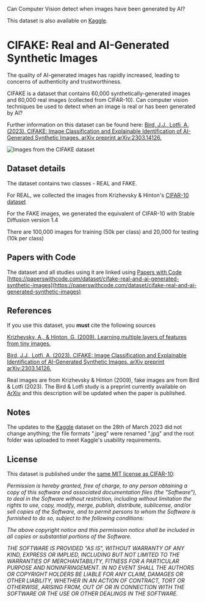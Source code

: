 Can Computer Vision detect when images have been generated by AI?

This dataset is also available on [Kaggle](https://www.kaggle.com/datasets/birdy654/cifake-real-and-ai-generated-synthetic-images).

# CIFAKE: Real and AI-Generated Synthetic Images
The quality of AI-generated images has rapidly increased, leading to concerns of authenticity and trustworthiness.

CIFAKE is a dataset that contains 60,000 synthetically-generated images and 60,000 real images (collected from CIFAR-10). Can computer vision techniques be used to detect when an image is real or has been generated by AI?

Further information on this dataset can be found here: [Bird, J.J., Lotfi, A. (2023). CIFAKE: Image Classification and Explainable Identification of AI-Generated Synthetic Images. arXiv preprint arXiv:2303.14126.](https://arxiv.org/abs/2303.14126)

![Images from the CIFAKE dataset](https://i.imgur.com/RiOwf8i.png)

## Dataset details
The dataset contains two classes - REAL and FAKE. 

For REAL, we collected the images from Krizhevsky & Hinton's [CIFAR-10 dataset](https://www.cs.toronto.edu/~kriz/cifar.html)

For the FAKE images, we generated the equivalent of CIFAR-10 with Stable Diffusion version 1.4

There are 100,000 images for training (50k per class) and 20,000 for testing (10k per class)

## Papers with Code
The dataset and all studies using it are linked using [Papers with Code](https://paperswithcode.com/dataset/cifake-real-and-ai-generated-synthetic-images)
[https://paperswithcode.com/dataset/cifake-real-and-ai-generated-synthetic-images](https://paperswithcode.com/dataset/cifake-real-and-ai-generated-synthetic-images)


## References
If you use this dataset, you **must** cite the following sources

[Krizhevsky, A., & Hinton, G. (2009). Learning multiple layers of features from tiny images.](https://www.cs.toronto.edu/~kriz/learning-features-2009-TR.pdfl)

[Bird, J.J., Lotfi, A. (2023). CIFAKE: Image Classification and Explainable Identification of AI-Generated Synthetic Images. arXiv preprint arXiv:2303.14126.](https://arxiv.org/abs/2303.14126)

Real images are from Krizhevsky & Hinton (2009), fake images are from Bird & Lotfi (2023). The Bird & Lotfi study is a preprint currently available on [ArXiv](https://arxiv.org/abs/2303.14126) and this description will be updated when the paper is published.

## Notes

The updates to the [Kaggle](https://www.kaggle.com/datasets/birdy654/cifake-real-and-ai-generated-synthetic-images) dataset on the 28th of March 2023 did not change anything; the file formats ".jpeg" were renamed ".jpg" and the root folder was uploaded to meet Kaggle's usability requirements.

## License
This dataset is published under the [same MIT license as CIFAR-10](https://github.com/wichtounet/cifar-10/blob/master/LICENSE):

*Permission is hereby granted, free of charge, to any person obtaining a copy of this software and associated documentation files (the "Software"), to deal in the Software without restriction, including without limitation the rights to use, copy, modify, merge, publish, distribute, sublicense, and/or sell copies of the Software, and to permit persons to whom the Software is furnished to do so, subject to the following conditions:*

*The above copyright notice and this permission notice shall be included in all copies or substantial portions of the Software.*

*THE SOFTWARE IS PROVIDED "AS IS", WITHOUT WARRANTY OF ANY KIND, EXPRESS OR IMPLIED, INCLUDING BUT NOT LIMITED TO THE WARRANTIES OF MERCHANTABILITY, FITNESS FOR A PARTICULAR PURPOSE AND NONINFRINGEMENT. IN NO EVENT SHALL THE AUTHORS OR COPYRIGHT HOLDERS BE LIABLE FOR ANY CLAIM, DAMAGES OR OTHER LIABILITY, WHETHER IN AN ACTION OF CONTRACT, TORT OR OTHERWISE, ARISING FROM, OUT OF OR IN CONNECTION WITH THE SOFTWARE OR THE USE OR OTHER DEALINGS IN THE SOFTWARE.*
